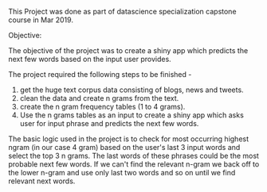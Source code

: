 This Project was done as part of datascience specialization capstone course in Mar 2019. 

Objective:

The objective of the project was to create a shiny app which predicts the next few words based on the input user provides.

The project required the following steps to be finished -

1. get the huge text corpus data consisting of blogs, news and tweets. 
2. clean the data and create n grams from the text.
3. create the n gram frequency tables (1 to 4 grams).
4. Use the n grams tables as an input to create a shiny app which asks user for input phrase and predicts the next few words.

The basic logic used in the project is to check for most occurring highest ngram (in our case 4 gram) based on the user's last 3 input words and select the top 3 n grams. The last words of these phrases could be the most probable next few words. If we can't find the relevant n-gram we back off to the lower n-gram and use only last two words and so on until we find relevant next words. 
